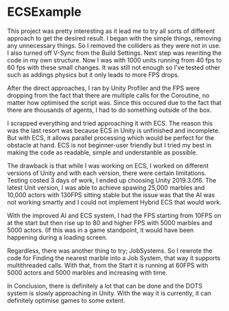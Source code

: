 # ECSExample

This project was pretty interesting as it lead me to try all sorts of different approach to get the desired result. I began with the simple things, removing any unnecessary things. So I removed the colliders as they were not in use. I also turned off V-Sync from the Build Settings. Next step was rewriting the code in my own structure. Now I was with 1000 units running from 40 fps to 60 fps with these small changes. It was still not enough so I've tested other such as addings physics but it only leads to more FPS drops.

After the direct approaches, I ran by Unity Profiler and the FPS were dropping from the fact that there are multiple calls for the Coroutine, no matter how optimised the script was. Since this occured due to the fact that there are thousands of agents, I had to do something outside of the box.

I scrapped everything and tried approaching it with ECS. The reason this was the last resort was because ECS in Unity is unfinished and incomplete. But with ECS, it allows parallel processing which would be perfect for the obstacle at hand. ECS is not beginner-user friendly but I tried my best in making the code as readable, simple and understanble as possible.

The drawback is that while I was working on ECS, I worked on different versions of Unity and with each version, there were certain limitations. Testing costed 3 days of work, I ended up choosing Unity 2019.3.0f6. The latest Unit version, I was able to achieve spawing 25,000 marbles and 10,000 actors with 130FPS sitting stable but the issue was that the AI was not working smartly and I could not implement Hybrid ECS that would work.

With the improved AI and ECS system, I had the FPS starting from 10FPS on at the start but then rise up to 80 and higher FPS with 5000 marbles and 5000 actors. (If this was in a game standpoint, it would have been happening during a loading screen.

Regardless, there was another thing to try; JobSystems. So I rewrote the code for Finding the nearest marble into a Job System, that way it supports multithreaded calls. With that, from the Start it is running at 60FPS with 5000 actors and 5000 marbles and increasing with time.

In Conclusion, there is definitely a lot that can be done and the DOTS system is slowly approaching in Unity. With the way it is currently, it can definitely optimise games to some extent.
